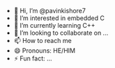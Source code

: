 - 👋 Hi, I’m @pavinkishore7
- 👀 I’m interested in embedded C
- 🌱 I’m currently learning C++
- 💞️ I’m looking to collaborate on ...
- 📫 How to reach me 
- 😄 Pronouns: HE/HIM
- ⚡ Fun fact: ...

<!---
pavinkishore7/pavinkishore7 is a ✨ special ✨ repository because its `README.md` (this file) appears on your GitHub profile.
You can click the Preview link to take a look at your changes.
--->
